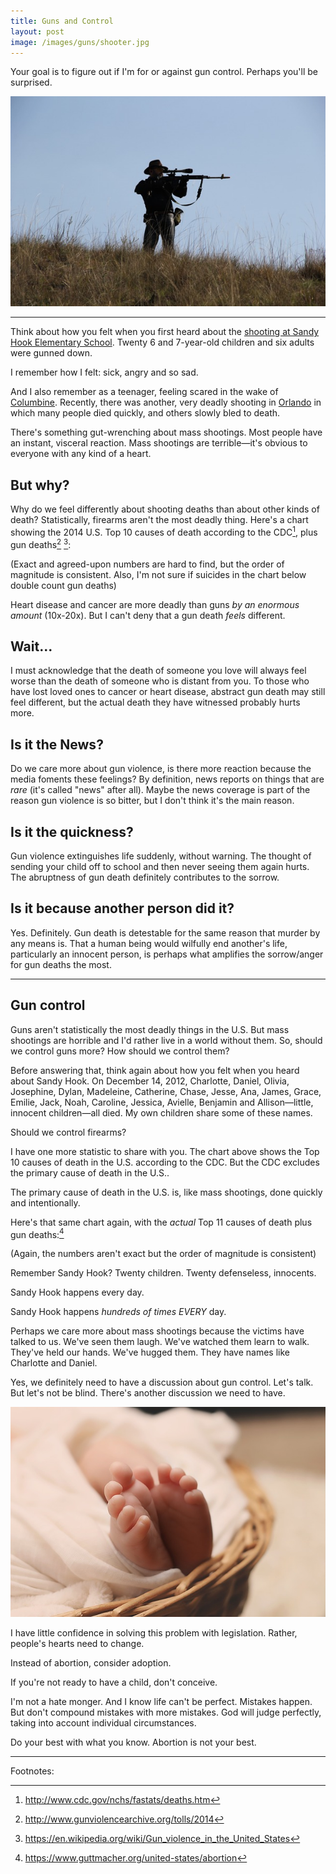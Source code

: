 ```yaml
---
title: Guns and Control
layout: post
image: /images/guns/shooter.jpg
---
```


<script src="https://cdnjs.cloudflare.com/ajax/libs/Chart.js/2.1.6/Chart.bundle.min.js"></script>

<style>
table {
    border-collapse: collapse;
    margin-bottom: 1rem;
}
td,
th {
    border: 1px solid lightgrey;
    padding: 2px 6px;
    text-align: left;
}
</style>

Your goal is to figure out if I'm for or against gun control.  Perhaps you'll be surprised.

![](/images/guns/shooter.jpg)

---

Think about how you felt when you first heard about the [shooting at Sandy Hook Elementary School](https://en.wikipedia.org/wiki/Sandy_Hook_Elementary_School_shooting).  Twenty 6 and 7-year-old children and six adults were gunned down.

I remember how I felt: sick, angry and so sad.

And I also remember as a teenager, feeling scared in the wake of [Columbine](https://en.wikipedia.org/wiki/Columbine_High_School_massacre).  Recently, there was another, very deadly shooting in [Orlando](https://en.wikipedia.org/wiki/2016_Orlando_nightclub_shooting) in which many people died quickly, and others slowly bled to death.


There's something gut-wrenching about mass shootings.  Most people have an instant, visceral reaction.  Mass shootings are terrible&mdash;it's obvious to everyone with any kind of a heart.

## But why?

Why do we feel differently about shooting deaths than about other kinds of death?  Statistically, firearms aren't the most deadly thing.  Here's a chart showing the 2014 U.S. Top 10 causes of death according to the CDC[^3], plus gun deaths[^1] [^2]:

(Exact and agreed-upon numbers are hard to find, but the order of magnitude is consistent.  Also, I'm not sure if suicides in the chart below double count gun deaths)

<canvas id="chart1" width="500" height="300"></canvas>

<script>
var data = {
    'Heart disease': 614348,
    'Cancer': 591699,
    'Respiratory diseases': 147101,
    'Accidents': 136053,
    'Stroke': 133103,
    'Alzheimer\'s disease': 93541,
    'Diabetes': 76488,
    'Influenza and Pneumonia': 55227,
    'Nephritis': 48146,
    'Suicide': 42773,
    'Guns': 40000,
}
var keys = [
    'Heart disease',
    'Cancer',
    'Respiratory diseases',
    'Accidents',
    'Stroke',
    'Alzheimer\'s disease',
    'Diabetes',
    'Influenza and Pneumonia',
    'Nephritis',
    'Suicide',
    'Guns',
];
var values = [];
for (var i = 0; i < keys.length; i++) {
    values.push(data[keys[i]]);
}
var chart = new Chart(document.getElementById('chart1'), {
    type: 'bar',
    data: {
        labels: keys,
        datasets: [{
            label: '2014 Deaths',
            data: values,
            backgroundColor: '#2980b9',
        }]
    },
    options: {
        responsive: true
    }
});
</script>

Heart disease and cancer are more deadly than guns *by an enormous amount* (10x-20x).  But I can't deny that a gun death *feels* different.

## Wait...

I must acknowledge that the death of someone you love will always feel worse than the death of someone who is distant from you.  To those who have lost loved ones to cancer or heart disease, abstract gun death may still feel different, but the actual death they have witnessed probably hurts more.

## Is it the News?

Do we care more about gun violence, is there more reaction because the media foments these feelings?  By definition, news reports on things that are *rare* (it's called "news" after all).  Maybe the news coverage is part of the reason gun violence is so bitter, but I don't think it's the main reason.

## Is it the quickness?

Gun violence extinguishes life suddenly, without warning.  The thought of sending your child off to school and then never seeing them again hurts.  The abruptness of gun death definitely contributes to the sorrow.

## Is it because another person did it?

Yes.  Definitely.  Gun death is detestable for the same reason that murder by any means is.  That a human being would wilfully end another's life, particularly an innocent person, is perhaps what amplifies the sorrow/anger for gun deaths the most.

---

## Gun control

Guns aren't statistically the most deadly things in the U.S.  But mass shootings are horrible and I'd rather live in a world without them.  So, should we control guns more?  How should we control them?

Before answering that, think again about how you felt when you heard about Sandy Hook.  On December 14, 2012, Charlotte, Daniel, Olivia, Josephine, Dylan, Madeleine, Catherine, Chase, Jesse, Ana, James, Grace, Emilie, Jack, Noah, Caroline, Jessica, Avielle, Benjamin and Allison&mdash;little, innocent children&mdash;all died.  My own children share some of these names.

Should we control firearms?

I have one more statistic to share with you.  The chart above shows the Top 10 causes of death in the U.S. according to the CDC.  But the CDC excludes the primary cause of death in the U.S..

The primary cause of death in the U.S. is, like mass shootings, done quickly and intentionally.

Here's that same chart again, with the *actual* Top 11 causes of death plus gun deaths:[^4]

(Again, the numbers aren't exact but the order of magnitude is consistent)

<canvas id="chart2" width="500" height="300"></canvas>

<script>
var data = {
    'Leading cause of death': 1000000,
    'Heart disease': 614348,
    'Cancer': 591699,
    'Respiratory diseases': 147101,
    'Accidents': 136053,
    'Stroke': 133103,
    'Alzheimer\'s disease': 93541,
    'Diabetes': 76488,
    'Influenza and Pneumonia': 55227,
    'Nephritis': 48146,
    'Suicide': 42773,
    'Guns': 40000,
}
var keys = [
    'Leading cause of death',
    'Heart disease',
    'Cancer',
    'Respiratory diseases',
    'Accidents',
    'Stroke',
    'Alzheimer\'s disease',
    'Diabetes',
    'Influenza and Pneumonia',
    'Nephritis',
    'Suicide',
    'Guns',
];
var values = [];
for (var i = 0; i < keys.length; i++) {
    values.push(data[keys[i]]);
}
var chart = new Chart(document.getElementById('chart2'), {
    type: 'bar',
    data: {
        labels: keys,
        datasets: [{
            label: 'Deaths',
            data: values,
            backgroundColor: '#e67e22',
        }]
    },
    options: {
        responsive: true
    }
});
</script>

Remember Sandy Hook?  Twenty children.  Twenty defenseless, innocents.

Sandy Hook happens every day.

Sandy Hook happens *hundreds of times EVERY* day.

Perhaps we care more about mass shootings because the victims have talked to us.  We've seen them laugh.  We've watched them learn to walk.  They've held our hands.  We've hugged them.  They have names like Charlotte and Daniel.

Yes, we definitely need to have a discussion about gun control.  Let's talk.  But let's not be blind.  There's another discussion we need to have.

<img src="/images/guns/feet.jpg">

I have little confidence in solving this problem with legislation.  Rather, people's hearts need to change.

Instead of abortion, consider adoption.

If you're not ready to have a child, don't conceive.

I'm not a hate monger.  And I know life can't be perfect.  Mistakes happen.  But don't compound mistakes with more mistakes.  God will judge perfectly, taking into account individual circumstances.

Do your best with what you know.  Abortion is not your best.


---

Footnotes:

[^1]: http://www.gunviolencearchive.org/tolls/2014
[^2]: https://en.wikipedia.org/wiki/Gun_violence_in_the_United_States
[^3]: http://www.cdc.gov/nchs/fastats/deaths.htm
[^4]: https://www.guttmacher.org/united-states/abortion
